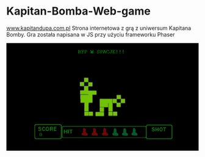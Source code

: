 # Kapitan-Bomba-Web-game
www.kapitandupa.com.pl
Strona internetowa z grą z uniwersum Kapitana Bomby. Gra została napisana w JS przy użyciu frameworku Phaser

![picture](obraz_2021-03-14_142732.png)



